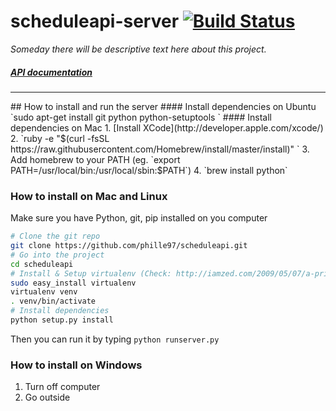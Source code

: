 # scheduleapi-server [![Build Status](https://drone.io/github.com/phille97/scheduleapi-server/status.png)](https://drone.io/github.com/phille97/scheduleapi-server/latest)


*Someday there will be descriptive text here about this project.*
##### [API documentation](https://github.com/phille97/scheduleapi-server/blob/master/API_doc.md)
<hr>
## How to install and run the server
#### Install dependencies on Ubuntu
`sudo apt-get install git python python-setuptools `
#### Install dependencies on Mac 
1. [Install XCode](http://developer.apple.com/xcode/)
2. `ruby -e "$(curl -fsSL https://raw.githubusercontent.com/Homebrew/install/master/install)" `
3. Add homebrew to your PATH (eg. `export PATH=/usr/local/bin:/usr/local/sbin:$PATH`)
4. `brew install python`

### How to install on Mac and Linux
Make sure you have Python, git, pip installed on you computer
```bash
# Clone the git repo
git clone https://github.com/phille97/scheduleapi.git
# Go into the project
cd scheduleapi
# Install & Setup virtualenv (Check: http://iamzed.com/2009/05/07/a-primer-on-virtualenv/)
sudo easy_install virtualenv
virtualenv venv
. venv/bin/activate 
# Install dependencies
python setup.py install

```
Then you can run it by typing `python runserver.py`
### How to install on Windows
1. Turn off computer
2. Go outside
